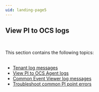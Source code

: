 ```yaml
---
uid: landing-page5
---
```



## View PI to OCS logs
<br>

This section contains the following topics:
<br>
<br>
* [Tenant log messages](xref:download-tenant-log)
* [View PI to OCS Agent logs](xref:view-logs)
* [Common Event Viewer log messages](xref:log-messages)
* [Troubleshoot common PI point errors](xref:troubleshoot-pi-pt-errors)